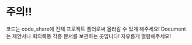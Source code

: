 # 주의!!

코드는 code_share에 전체 프로젝트 폴더로써 올라갈 수 있게 해주세요!
Document는 제안서나 회의록등 각종 문서를 보관하는 곳입니다! 자유롭게 열람해주세요!
